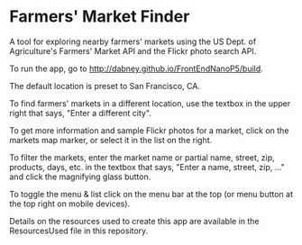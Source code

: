 # Farmers' Market Finder
A tool for exploring nearby farmers' markets using the US Dept. of Agriculture's Farmers' Market API and the Flickr photo search API.

To run the app, go to http://dabney.github.io/FrontEndNanoP5/build.

The default location is preset to San Francisco, CA.  

To find farmers' markets in a different location, use the textbox in the upper right that says, "Enter a different city".

To get more information and sample Flickr photos for a market, click on the markets map marker, 
or select it in the list on the right.

To filter the markets, enter the market name or partial name, street, zip, products, days, etc. in the textbox that
says, "Enter a name, street, zip, ..." and click the magnifying glass button.

To toggle the menu & list click on the menu bar at the top (or menu button at the top right on mobile devices).

Details on the resources used to create this app are available in the ResourcesUsed file in this repository.
